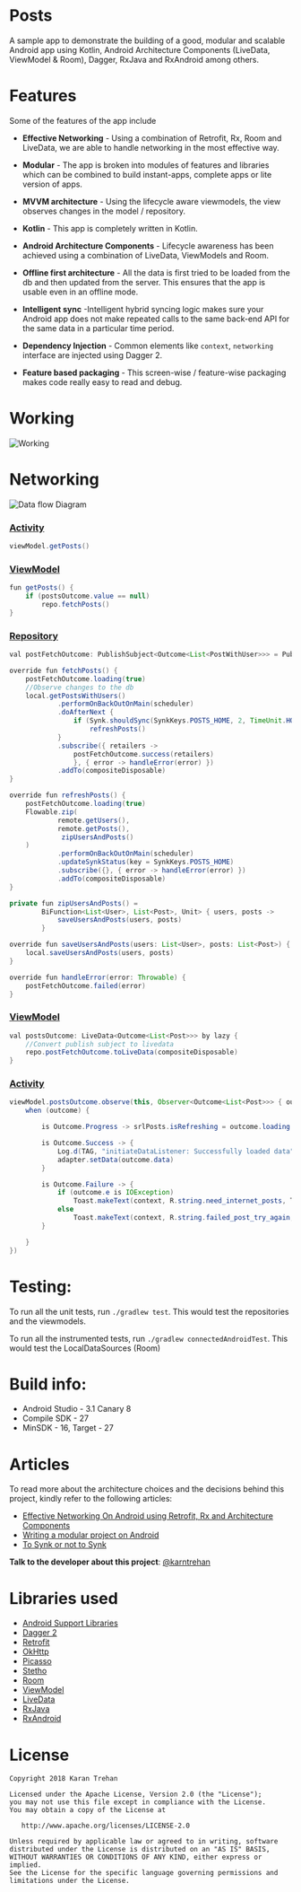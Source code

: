 # Posts
A sample app to demonstrate the building of a good, modular and scalable Android app using Kotlin, Android Architecture Components (LiveData, ViewModel & Room), Dagger, RxJava and RxAndroid among others.

# Features
Some of the features of the app include

- **Effective Networking** - Using a combination of Retrofit, Rx, Room and LiveData, we are able to handle networking in the most effective way.

- **Modular** - The app is broken into modules of features and libraries which can be combined to build instant-apps, complete apps or lite version of apps.

- **MVVM architecture** - Using the lifecycle aware viewmodels, the view observes changes in the model / repository.

- **Kotlin** - This app is completely written in Kotlin.

- **Android Architecture Components** - Lifecycle awareness has been achieved using a combination of LiveData, ViewModels and Room.

 - **Offline first architecture** - All the data is first tried to be loaded from the db and then updated from the server. This ensures that the app is usable even in an offline mode.

 - **Intelligent sync** -Intelligent hybrid syncing logic makes sure your Android app does not make repeated calls to the same back-end API for the same data in a particular time period.

 - **Dependency Injection** - Common elements like `context`, `networking` interface are injected using Dagger 2.

 - **Feature based packaging** - This screen-wise / feature-wise packaging makes code really easy to read and debug.

# Working
![Working](posts.gif)

# Networking
![Data flow Diagram](DataFlow.png)

### [Activity](posts/src/main/java/com/karntrehan/posts/list/ListActivity.kt)
```java
viewModel.getPosts()
```

### [ViewModel](posts/src/main/java/com/karntrehan/posts/list/viewmodel/ListViewModel.kt)
```java
fun getPosts() {
    if (postsOutcome.value == null)
        repo.fetchPosts()
}
```

###  [Repository](posts/src/main/java/com/karntrehan/posts/list/model/ListRepository.kt)
```java
val postFetchOutcome: PublishSubject<Outcome<List<PostWithUser>>> = PublishSubject.create<Outcome<List<PostWithUser>>>()

override fun fetchPosts() {
    postFetchOutcome.loading(true)
    //Observe changes to the db
    local.getPostsWithUsers()
            .performOnBackOutOnMain(scheduler)
            .doAfterNext {
                if (Synk.shouldSync(SynkKeys.POSTS_HOME, 2, TimeUnit.HOURS))
                    refreshPosts()
            }
            .subscribe({ retailers ->
                postFetchOutcome.success(retailers)
                }, { error -> handleError(error) })
            .addTo(compositeDisposable)
}

override fun refreshPosts() {
    postFetchOutcome.loading(true)
    Flowable.zip(
            remote.getUsers(),
            remote.getPosts(),
             zipUsersAndPosts()
    )
            .performOnBackOutOnMain(scheduler)
            .updateSynkStatus(key = SynkKeys.POSTS_HOME)
            .subscribe({}, { error -> handleError(error) })
            .addTo(compositeDisposable)
}

private fun zipUsersAndPosts() =
        BiFunction<List<User>, List<Post>, Unit> { users, posts ->
            saveUsersAndPosts(users, posts)
        }

override fun saveUsersAndPosts(users: List<User>, posts: List<Post>) {
    local.saveUsersAndPosts(users, posts)
}

override fun handleError(error: Throwable) {
    postFetchOutcome.failed(error)
}
```

### [ViewModel](posts/src/main/java/com/karntrehan/posts/list/viewmodel/ListViewModel.kt) ###
```java
val postsOutcome: LiveData<Outcome<List<Post>>> by lazy {
    //Convert publish subject to livedata
    repo.postFetchOutcome.toLiveData(compositeDisposable)
}
```

###  [Activity](posts/src/main/java/com/karntrehan/posts/list/ListActivity.kt)
```java
viewModel.postsOutcome.observe(this, Observer<Outcome<List<Post>>> { outcome ->
    when (outcome) {

        is Outcome.Progress -> srlPosts.isRefreshing = outcome.loading

        is Outcome.Success -> {
            Log.d(TAG, "initiateDataListener: Successfully loaded data")
            adapter.setData(outcome.data)
        }

        is Outcome.Failure -> {
            if (outcome.e is IOException)
                Toast.makeText(context, R.string.need_internet_posts, Toast.LENGTH_LONG).show()
            else
                Toast.makeText(context, R.string.failed_post_try_again, Toast.LENGTH_LONG).show()
        }

    }
})
```


# Testing:
To run all the unit tests, run `./gradlew test`. This would test the repositories and the viewmodels.

To run all the instrumented tests, run  `./gradlew connectedAndroidTest`. This would test the LocalDataSources (Room)

# Build info:
  - Android Studio - 3.1 Canary 8
  - Compile SDK - 27
  - MinSDK - 16, Target - 27

# Articles
To read more about the architecture choices and the decisions behind this project, kindly refer to the following articles:
* [Effective Networking On Android using Retrofit, Rx and Architecture Components](https://medium.com/mindorks/effective-networking-on-android-using-retrofit-rx-and-architecture-components-4554ca5b167d)
* [Writing a modular project on Android](https://medium.com/mindorks/writing-a-modular-project-on-android-304f3b09cb37)
* [To Synk or not to Synk](https://medium.com/mindorks/to-synk-or-not-to-synk-fcc6e4c56e14)

**Talk to the developer about this project**: [@karntrehan](https://twitter.com/karntrehan)

# Libraries used
* [Android Support Libraries](https://developer.android.com/topic/libraries/support-library/index.html)
* [Dagger 2](https://google.github.io/dagger/)
* [Retrofit](http://square.github.io/retrofit/)
* [OkHttp](http://square.github.io/okhttp/)
* [Picasso](http://square.github.io/picasso/)
* [Stetho](http://facebook.github.io/stetho/)
* [Room](https://developer.android.com/topic/libraries/architecture/room.html)
* [ViewModel](https://developer.android.com/topic/libraries/architecture/viewmodel.html)
* [LiveData](https://developer.android.com/topic/libraries/architecture/livedata.html)
* [RxJava](https://github.com/ReactiveX/RxJava)
* [RxAndroid](https://github.com/ReactiveX/RxAndroid)

# License

    Copyright 2018 Karan Trehan

    Licensed under the Apache License, Version 2.0 (the "License");
    you may not use this file except in compliance with the License.
    You may obtain a copy of the License at

       http://www.apache.org/licenses/LICENSE-2.0

    Unless required by applicable law or agreed to in writing, software
    distributed under the License is distributed on an "AS IS" BASIS,
    WITHOUT WARRANTIES OR CONDITIONS OF ANY KIND, either express or implied.
    See the License for the specific language governing permissions and
    limitations under the License.